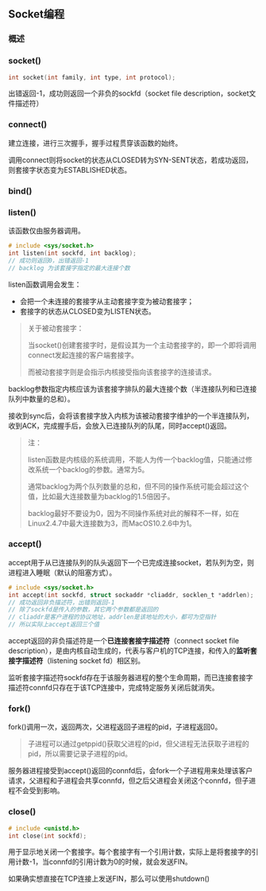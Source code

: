 ## Socket编程

### 概述



### socket()

```c
int socket(int family, int type, int protocol);
```

出错返回-1，成功则返回一个非负的sockfd（socket file description，socket文件描述符）



### connect()

建立连接，进行三次握手，握手过程贯穿该函数的始终。

调用connect则将socket的状态从CLOSED转为SYN-SENT状态，若成功返回，则套接字状态变为ESTABLISHED状态。



### bind()



### listen()

该函数仅由服务器调用。

```c
# include <sys/socket.h>
int listen(int sockfd, int backlog);
// 成功则返回0，出错返回-1
// backlog 为该套接字指定的最大连接个数
```

listen函数调用会发生：

-   会把一个未连接的套接字从主动套接字变为被动套接字；
-   套接字的状态从CLOSED变为LISTEN状态。

>   关于被动套接字：
>
>   当socket()创建套接字时，是假设其为一个主动套接字的，即一个即将调用connect发起连接的客户端套接字。
>
>   而被动套接字则是会指示内核接受指向该套接字的连接请求。

backlog参数指定内核应该为该套接字排队的最大连接个数（半连接队列和已连接队列中数量的总和）。

接收到sync后，会将该套接字放入内核为该被动套接字维护的一个半连接队列，收到ACK，完成握手后，会放入已连接队列的队尾，同时accept()返回。

>   注：
>
>   listen函数是内核级的系统调用，不能人为传一个backlog值，只能通过修改系统一个backlog的参数。通常为5。
>
>   通常backlog为两个队列数量的总和，但不同的操作系统可能会超过这个值，比如最大连接数量为backlog的1.5倍因子。
>
>   backlog最好不要设为0，因为不同操作系统对此的解释不一样，如在Linux2.4.7中最大连接数为3，而MacOS10.2.6中为1。



### accept()

accept用于从已连接队列的队头返回下一个已完成连接socket，若队列为空，则进程进入睡眠（默认的阻塞方式）。

```c
# include <sys/socket.h>
int accept(int sockfd, struct sockaddr *cliaddr, socklen_t *addrlen);
// 成功返回非负描述符，出错则返回-1
// 除了sockfd是传入的参数，其它两个参数都是返回的
// cliaddr是客户进程的协议地址，addrlen是该地址的大小，都可为空指针
// 所以实际上accept返回三个值
```

accept返回的非负描述符是一个**已连接套接字描述符**（connect socket file description），是由内核自动生成的，代表与客户机的TCP连接，和传入的**监听套接字描述符**（listening socket fd）相区别。

监听套接字描述符sockfd存在于该服务器进程的整个生命周期，而已连接套接字描述符connfd只存在于该TCP连接中，完成特定服务关闭后就消失。



### fork()

fork()调用一次，返回两次，父进程返回子进程的pid，子进程返回0。

>   子进程可以通过getppid()获取父进程的pid，但父进程无法获取子进程的pid，所以需要记录子进程的pid。

服务器进程接受到accept()返回的connfd后，会fork一个子进程用来处理该客户请求，父进程和子进程会共享connfd，但之后父进程会关闭这个connfd，但子进程不会受到影响。



### close()

```c
# include <unistd.h>
int close(int sockfd);
```

用于显示地关闭一个套接字。每个套接字有一个引用计数，实际上是将套接字的引用计数-1，当connfd的引用计数为0的时候，就会发送FIN。

如果确实想直接在TCP连接上发送FIN，那么可以使用shutdown()

